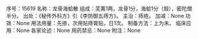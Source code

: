 序号：15619
名称：龙骨海蛤散
组成：芜荑1两，龙骨1分，海蛤1分（煅），密陀僧半分。
出处：《秘传外科方》引《李防御五痔方》。
主治：痔疮。
加减：None
功效：None
用法用量：先掺，次用贴痔膏贴，日1次。
制备方法：上为末。
临床应用：None
各家论述：None
用药禁忌：None
附注：None
